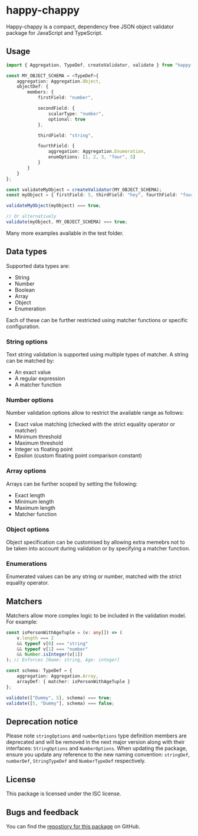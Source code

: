 # happy-chappy

Happy-chappy is a compact, dependency free JSON object validator package for JavaScript and TypeScript.

## Usage

```typescript
import { Aggregation, TypeDef, createValidator, validate } from "happy-chappy";

const MY_OBJECT_SCHEMA = <TypeDef>{
    aggregation: Aggregation.Object,
    objectDef: {
        members: {
            firstField: "number",

            secondField: {
                scalarType: "number",
                optional: true
            },

            thirdField: "string",

            fourthField: {
                aggregation: Aggregation.Enumeration,
                enumOptions: [1, 2, 3, "four", 5]
            }
        }
    }
};

const validateMyObject = createValidator(MY_OBJECT_SCHEMA);
const myObject = { firstField: 5, thirdField: "hey", fourthField: "four" };

validateMyObject(myObject) === true;

// Or alternatively
validate(myObject, MY_OBJECT_SCHEMA) === true;
```

Many more examples available in the test folder.

## Data types

Supported data types are:

* String
* Number
* Boolean
* Array
* Object
* Enumeration

Each of these can be further restricted using matcher functions or specific configuration.

### String options

Text string validation is supported using multiple types of matcher. A string can be matched by:

* An exact value
* A regular expression
* A matcher function

### Number options

Number validation options allow to restrict the available range as follows:

* Exact value matching (checked with the strict equality operator or matcher)
* Minimum threshold
* Maximum threshold
* Integer vs floating point
* Epsilon (custom floating point comparison constant)

### Array options

Arrays can be further scoped by setting the following:

* Exact length
* Minimum length
* Maximum length
* Matcher function

### Object options

Object specification can be customised by allowing extra memebrs not to be taken into account during validation or by specifying a matcher function.

### Enumerations

Enumerated values can be any string or number, matched with the strict equality operator.

## Matchers

Matchers allow more complex logic to be included in the validation model. For example:

```typescript
const isPersonWithAgeTuple = (v: any[]) => (
    v.length === 2
    && typeof v[0] === "string"
    && typeof v[1] === "number"
    && Number.isInteger(v[1])
); // Enforces [Name: string, Age: integer]

const schema: TypeDef = {
    aggregation: Aggregation.Array,
    arrayDef: { matcher: isPersonWithAgeTuple }
};

validate(["Dummy", 5], schema) === true;
validate([5, "Dummy"], schema) === false;
```

## Deprecation notice

Please note `stringOptions` and `numberOptions` type definition members are deprecated and will be removed in the next major version along with
their interfaces: `StringOptions` and `NumberOptions`.
When updating the package, ensure you update any reference to the new naming convention: `stringDef`, `numberDef`, `StringTypeDef`
and `NumberTypeDef` respectively.

## License

This package is licensed under the ISC license.

## Bugs and feedback

You can find the [repostiory for this package](https://github.com/moongoal/happy-chappy) on GitHub.
